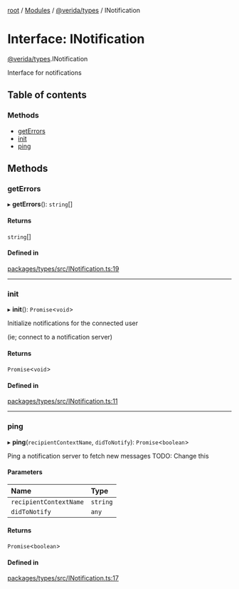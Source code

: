 [root](../README.md) / [Modules](../modules.md) / [@verida/types](../modules/verida_types.md) / INotification

# Interface: INotification

[@verida/types](../modules/verida_types.md).INotification

Interface for notifications

## Table of contents

### Methods

- [getErrors](verida_types.INotification.md#geterrors)
- [init](verida_types.INotification.md#init)
- [ping](verida_types.INotification.md#ping)

## Methods

### getErrors

▸ **getErrors**(): `string`[]

#### Returns

`string`[]

#### Defined in

[packages/types/src/INotification.ts:19](https://github.com/verida/verida-js/blob/5040472/packages/types/src/INotification.ts#L19)

___

### init

▸ **init**(): `Promise`<`void`\>

Initialize notifications for the connected user

(ie; connect to a notification server)

#### Returns

`Promise`<`void`\>

#### Defined in

[packages/types/src/INotification.ts:11](https://github.com/verida/verida-js/blob/5040472/packages/types/src/INotification.ts#L11)

___

### ping

▸ **ping**(`recipientContextName`, `didToNotify`): `Promise`<`boolean`\>

Ping a notification server to fetch new messages
TODO: Change this

#### Parameters

| Name | Type |
| :------ | :------ |
| `recipientContextName` | `string` |
| `didToNotify` | `any` |

#### Returns

`Promise`<`boolean`\>

#### Defined in

[packages/types/src/INotification.ts:17](https://github.com/verida/verida-js/blob/5040472/packages/types/src/INotification.ts#L17)

